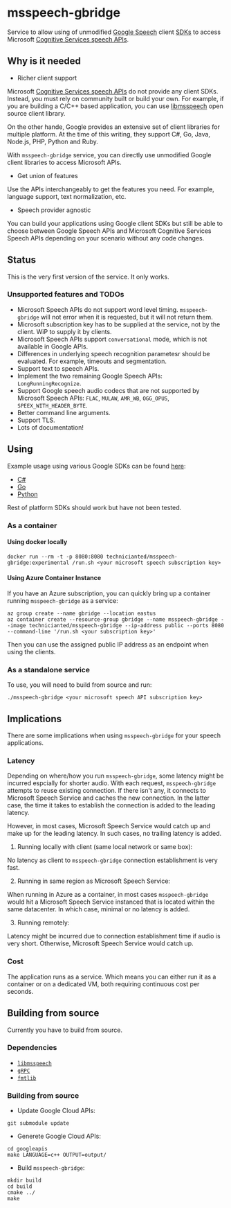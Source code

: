 # msspeech-gbridge

Service to allow using of unmodified [Google Speech](https://cloud.google.com/speech/docs/reference/libraries) client [SDKs](https://cloud.google.com/speech/docs/reference/libraries) to access Microsoft [Cognitive Services speech APIs](https://azure.microsoft.com/en-us/services/cognitive-services/speech/).

## Why is it needed

* Richer client support

Microsoft [Cognitive Services speech APIs](https://azure.microsoft.com/en-us/services/cognitive-services/speech/) do not provide any client SDKs. Instead, you must rely on community built or build your own. For example, if you are building a C/C++ based application, you can use [libmsspeech](https://github.com/technicianted/libmsspeech) open source client library.

On the other hande, Google provides an extensive set of client libraries for multiple platform. At the time of this writing, they support C#, Go, Java, Node.js, PHP, Python and Ruby.

With `msspeech-gbridge` service, you can directly use unmodified Google client libraries to access Microsoft APIs.

* Get union of features

Use the APIs interchangeably to get the features you need. For example, language support, text normalization, etc.

* Speech provider agnostic

You can build your applications using Google client SDKs but still be able to choose between Google Speech APIs and Microsoft Cognitive Services Speech APIs depending on your scenario without any code changes.

## Status

This is the very first version of the service. It only works. 

### Unsupported features and TODOs

* Microsoft Speech APIs do not support word level timing. `msspeech-gbridge` will not error when it is requested, but it will not return them.
* Microsoft subscription key has to be supplied at the service, not by the client. WiP to supply it by clients.
* Microsoft Speech APIs support `conversational` mode, which is not available in Google APIs.
* Differences in underlying speech recognition parametesr should be evaluated. For example, timeouts and segmentation.
* Support text to speech APIs.
* Implement the two remaining Google Speech APIs: `LongRunningRecognize`.
* Support Google speech audio codecs that are not supported by Microsoft Speech APIs: `FLAC`, `MULAW`, `AMR_WB`, `OGG_OPUS`, `SPEEX_WITH_HEADER_BYTE`.
* Better command line arguments.
* Support TLS.
* Lots of documentation!

## Using

Example usage using various Google SDKs can be found [here](https://github.com/technicianted/msspeech-gbridge/tree/master/examples/):
* [C#](https://github.com/technicianted/msspeech-gbridge/tree/master/examples/csharp)
* [Go](https://github.com/technicianted/msspeech-gbridge/tree/master/examples/go)
* [Python](https://github.com/technicianted/msspeech-gbridge/tree/master/examples/python) 

Rest of platform SDKs should work but have not been tested.

### As a container

#### Using docker locally

```
docker run --rm -t -p 8080:8080 technicianted/msspeech-gbridge:experimental /run.sh <your microsoft speech subscription key>
```

#### Using Azure Container Instance

If you have an Azure subscription, you can quickly bring up a container running `msspeech-gbridge` as a service:

```
az group create --name gbridge --location eastus
az container create --resource-group gbridge --name msspeech-gbridge --image technicianted/msspeech-gbridge --ip-address public --ports 8080  --command-line '/run.sh <your subscription key>'
```

Then you can use the assigned public IP address as an endpoint when using the clients.

### As a standalone service

To use, you will need to build from source and run:

```
./msspeech-gbridge <your microsoft speech API subscription key>
```

## Implications

There are some implications when using `msspeech-gbridge` for your speech applications.

### Latency

Depending on where/how you run `msspeech-gbridge`, some latency might be incurred espcially for shorter audio. With each request, `msspeech-gbridge` attempts to reuse existing connection. If there isn't any, it connects to Microsoft Speech Service and caches the new connection. In the latter case, the time it takes to establish the connection is added to the leading latency.

However, in most cases, Microsoft Speech Service would catch up and make up for the leading latency. In such cases, no trailing latency is added.

1. Running locally with client (same local network or same box):

No latency as client to `msspeech-gbridge` connection establishment is very fast.

2. Running in same region as Microsoft Speech Service:

When running in Azure as a container, in most cases `msspeech-gbridge` would hit a Microsoft Speech Service instanced that is located within the same datacenter. In which case, minimal or no latency is added.

3. Running remotely:

Latency might be incurred due to connection establishment time if audio is very short. Otherwise, Microsoft Speech Service would catch up.

### Cost

The application runs as a service. Which means you can either run it as a container or on a dedicated VM, both requiring continuous cost per seconds.

## Building from source

Currently you have to build from source.

### Dependencies

* [`libmsspeech`](https://github.com/technicianted/libmsspeech)
* [`gRPC`](https://grpc.io)
* [`fmtlib`](https://github.com/fmtlib/fmt)

### Building from source

* Update Google Cloud APIs:

```
git submodule update
```

* Generete Google Cloud APIs:
```
cd googleapis
make LANGUAGE=c++ OUTPUT=output/
```

* Build `msspeech-gbridge`:
```
mkdir build
cd build
cmake ../
make
```
